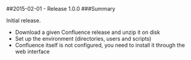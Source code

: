 ##2015-02-01 - Release 1.0.0
###Summary

Initial release.

* Download a given Confluence release and unzip it on disk
* Set up the environment (directories, users and scripts)
* Confluence itself is not configured, you need to install it through the web interface
